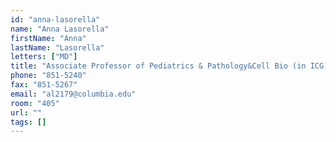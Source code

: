 ```yaml
---
id: "anna-lasorella"
name: "Anna Lasorella"
firstName: "Anna"
lastName: "Lasorella"
letters: ["MD"]
title: "Associate Professor of Pediatrics & Pathology&Cell Bio (in ICG)"
phone: "851-5240"
fax: "851-5267"
email: "al2179@columbia.edu"
room: "405"
url: ""
tags: []
---
```

